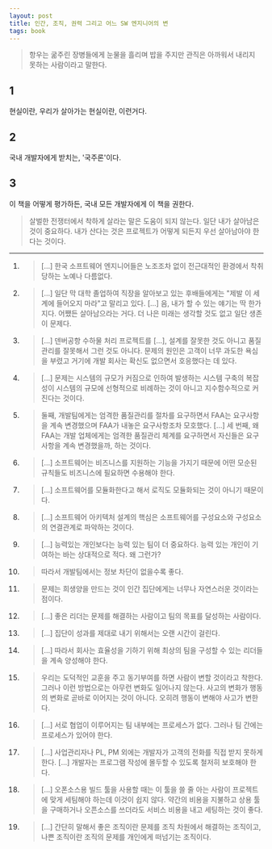 ```yaml
---
layout: post
title: 인간, 조직, 권력 그리고 어느 SW 엔지니어의 변
tags: book
---
```


> 항우는 굶주린 장병들에게 눈물을 흘리며 밥을 주지만 관직은 아까워서 내리지 못하는 사람이라고 말한다.

## 1
현실이란, 우리가 살아가는 현실이란, 이런거다.

## 2
국내 개발자에게 받치는, '국주론'이다.

## 3
이 책을 어떻게 평가하든, 국내 모든 개발자에게 이 책을 권한다.



> 살벌한 전쟁터에서 착하게 살라는 말은 도움이 되지 않는다. 일단 내가 살아남은 것이 중요하다. 내가 산다는 것은 프로젝트가 어떻게 되든지 우선 살아남아야 한다는 것이다.

----

1. > [...] 한국 소프트웨어 엔지니어들은 노조조차 없이 전근대적인 환경에서 착취당하는 노예나 다름없다.

2. > [...] 일단 막 대학 졸업하여 직장을 알아보고 있는 후배들에게는 "제발 이 세계에 들어오지 마라"고 말리고 있다. [...] 음, 내가 할 수 있는 얘기는 딱 한가지다. 어쨌든 살아남으라는 거다. 더 나은 미래는 생각할 것도 없고 일단 생존이 문제다.

3. > [...] 덴버공항 수하물 처리 프로젝트를 [...], 설계를 잘못한 것도 아니고 품질관리를 잘못해서 그런 것도 아니다. 문제의 원인은 고객이 너무 과도한 욕심을 부렸고 거기에 개발 회사는 확신도 없으면서 호응했다는 데 있다.

4. > [...] 문제는 시스템의 규모가 커짐으로 인하여 발생하는 시스템 구축의 복잡성이 시스템의 규모에 선형적으로 비례하는 것이 아니고 지수함수적으로 커진다는 것이다.

5. > 둘째, 개발팀에게는 엄격한 품질관리를 절차를 요구하면서 FAA는 요구사항을 계속 변경했으며 FAA가 내놓은 요구사항조차 모호했다. [...] 세 번째, 왜 FAA는 개발 업체에게는 엄격한 품질관리 체계를 요구하면서 자신들은 요구사항을 계속 변경했을까, 하는 것이다.

6. > [...] 소프트웨어는 비즈니스를 지원하는 기능을 가지기 때문에 어떤 모순된 규칙들도 비즈니스에 필요하면 수용해야 한다.

7. > [...] 소프트웨어를 모듈화한다고 해서 로직도 모듈화되는 것이 아니기 때문이다.

8. > [...] 소프트웨어 아키텍처 설계의 핵심은 소프트웨어를 구성요소와 구성요소의 연결관계로 파악하는 것이다.

9. > [...] 능력있는 개인보다는 능력 있는 팀이 더 중요하다. 능력 있는 개인이 기여하는 바는 상대적으로 적다. 왜 그런가?

10. > 따라서 개발팀에서는 정보 차단이 없을수록 좋다.

11. > 문제는 희생양을 만드는 것이 인간 집단에게는 너무나 자연스러운 것이라는 점이다.

12. > [...] 좋은 리더는 문제를 해결하는 사람이고 팀의 목표를 달성하는 사람이다.

13. > [...] 집단이 성과를 제대로 내기 위해서는 오랜 시간이 걸린다.

14. > [...] 따라서 회사는 효율성을 기하기 위해 최상의 팀을 구성할 수 있는 리더들을 계속 양성해야 한다.

15. > 우리는 도덕적인 교훈을 주고 동기부여를 하면 사람이 변할 것이라고 착한다. 그러나 이런 방법으로는 아무런 변화도 일어나지 않는다. 사고의 변화가 행동의 변화로 곧바로 이어지는 것이 아니다. 오히려 행동이 변해야 사고가 변한다.

16. > [...] 서로 협업이 이루어지는 팀 내부에는 프로세스가 없다. 그러나 팀 간에는 프로세스가 있어야 한다.

17. > [...] 사업관리자나 PL, PM 외에는 개발자가 고객의 전화를 직접 받지 못하게 한다. [...] 개발자는 프로그램 작성에 몰두할 수 있도록 철저히 보호해야 한다.

18. > [...] 오폰소스용 빌드 툴을 사용할 때는 이 툴을 쓸 줄 아는 사람이 프로젝트에 맞게 세팀해야 하는데 이것이 쉽지 않다. 약간의 비용을 지불하고 상용 툴을 구매하거나 오픈소스를 쓰더라도 서비스 비용을 내고 세팅하는 것이 좋다.

19. > [...] 간단히 말해서 좋은 조직이란 문제를 조직 차원에서 해결하는 조직이고, 나쁜 조직이란 조직의 문제를 개인에게 떠넘기는 조직이다.


